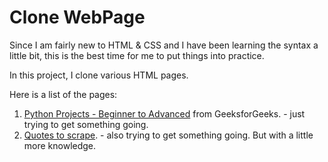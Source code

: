 # Clone WebPage
Since I am fairly new to HTML & CSS and I have been learning the syntax a little bit, this is the best time for me to put things into practice.

In this project, I clone various HTML pages.

Here is a list of the pages:
1. [Python Projects - Beginner to Advanced](https://www.geeksforgeeks.org/python-projects-beginner-to-advanced/) from GeeksforGeeks. - just trying to get something going.
2. [Quotes to scrape](https://quotes.toscrape.com). - also trying to get something going. But with a little more knowledge.
